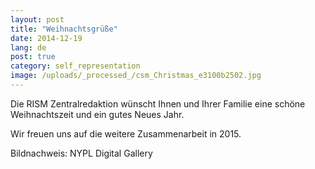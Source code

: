 ```yaml
---
layout: post
title: "Weihnachtsgrüße"
date: 2014-12-19
lang: de
post: true
category: self_representation
image: /uploads/_processed_/csm_Christmas_e3100b2502.jpg
---
```



Die RISM Zentralredaktion wünscht Ihnen und Ihrer Familie eine schöne Weihnachtszeit und ein gutes Neues Jahr.



Wir freuen uns auf die weitere Zusammenarbeit in 2015.



Bildnachweis: NYPL Digital Gallery